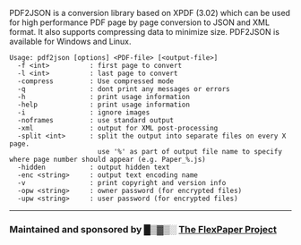PDF2JSON is a conversion library based on XPDF (3.02) which can be used for high performance PDF page by page conversion to JSON and XML format. It also supports compressing data to minimize size. PDF2JSON is available for Windows and Linux.

```
Usage: pdf2json [options] <PDF-file> [<output-file>]
  -f <int>          : first page to convert
  -l <int>          : last page to convert
  -compress         : Use compressed mode
  -q                : dont print any messages or errors
  -h                : print usage information
  -help             : print usage information
  -i                : ignore images
  -noframes         : use standard output
  -xml              : output for XML post-processing
  -split <int>      : split the output into separate files on every X page. 
                      use '%' as part of output file name to specify where page number should appear (e.g. Paper_%.js)
  -hidden           : output hidden text
  -enc <string>     : output text encoding name
  -v                : print copyright and version info
  -opw <string>     : owner password (for encrypted files)
  -upw <string>     : user password (for encrypted files)
```

---

### Maintained and sponsored by █▒▓▒░ **[The FlexPaper Project](http://flexpaper.devaldi.com)** ###